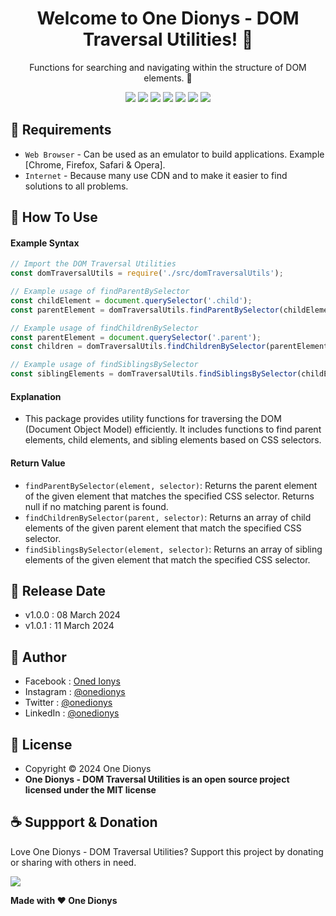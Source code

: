 <h1 align="center">Welcome to One Dionys - DOM Traversal Utilities! 👋 </h1>

<p align="center">Functions for searching and navigating within the structure of DOM elements. 💖 </p>

<p align="center">
<img src="https://img.shields.io/github/contributors/onedionys/onedionys-dom-traversal-utilities?style=flat-square">
<img src="https://img.shields.io/github/issues/onedionys/onedionys-dom-traversal-utilities?style=flat-square">
<img src="https://img.shields.io/github/stars/onedionys/onedionys-dom-traversal-utilities?style=flat-square"> 
<img src="https://img.shields.io/github/forks/onedionys/onedionys-dom-traversal-utilities?style=flat-square">
<img src="https://img.shields.io/github/last-commit/onedionys/onedionys-dom-traversal-utilities.svg?style=flat-square">
<img src="https://img.shields.io/github/languages/code-size/onedionys/onedionys-dom-traversal-utilities?style=flat-square">
<img src="https://img.shields.io/github/license/onedionys/onedionys-dom-traversal-utilities?style=flat-square">
</p>

## 💾 Requirements

* `Web Browser` - Can be used as an emulator to build applications. Example [Chrome, Firefox, Safari & Opera].
* `Internet` - Because many use CDN and to make it easier to find solutions to all problems.

## 🎯 How To Use

#### Example Syntax

```javascript
// Import the DOM Traversal Utilities
const domTraversalUtils = require('./src/domTraversalUtils');

// Example usage of findParentBySelector
const childElement = document.querySelector('.child');
const parentElement = domTraversalUtils.findParentBySelector(childElement, '.parent');

// Example usage of findChildrenBySelector
const parentElement = document.querySelector('.parent');
const children = domTraversalUtils.findChildrenBySelector(parentElement, '.child');

// Example usage of findSiblingsBySelector
const siblingElements = domTraversalUtils.findSiblingsBySelector(childElement, '.sibling');
```

#### Explanation

* This package provides utility functions for traversing the DOM (Document Object Model) efficiently. It includes functions to find parent elements, child elements, and sibling elements based on CSS selectors.

#### Return Value

* `findParentBySelector(element, selector)`: Returns the parent element of the given element that matches the specified CSS selector. Returns null if no matching parent is found.
* `findChildrenBySelector(parent, selector)`: Returns an array of child elements of the given parent element that match the specified CSS selector.
* `findSiblingsBySelector(element, selector)`: Returns an array of sibling elements of the given element that match the specified CSS selector.

## 📆 Release Date

* v1.0.0 : 08 March 2024
* v1.0.1 : 11 March 2024

## 🧑 Author

* Facebook : <a href="https://www.facebook.com/theonedionys"> Oned Ionys</a>
* Instagram : <a href="https://www.instagram.com/onedionys/"> @onedionys</a>
* Twitter : <a href="https://twitter.com/onedionys"> @onedionys</a>
* LinkedIn :  <a href="https://www.linkedin.com/in/onedionys/"> @onedionys</a>

## 📝 License

* Copyright © 2024 One Dionys
* **One Dionys - DOM Traversal Utilities is an open source project licensed under the MIT license**

## ☕️ Suppport & Donation

Love One Dionys - DOM Traversal Utilities? Support this project by donating or sharing with others in need.

<a href="https://www.buymeacoffee.com/onedionys"><img src="https://img.shields.io/badge/Buy_Me_A_Coffee-FFDD00?style=for-the-badge&logo=buy-me-a-coffee&logoColor=black"/> </a>

**Made with ❤️ One Dionys**
